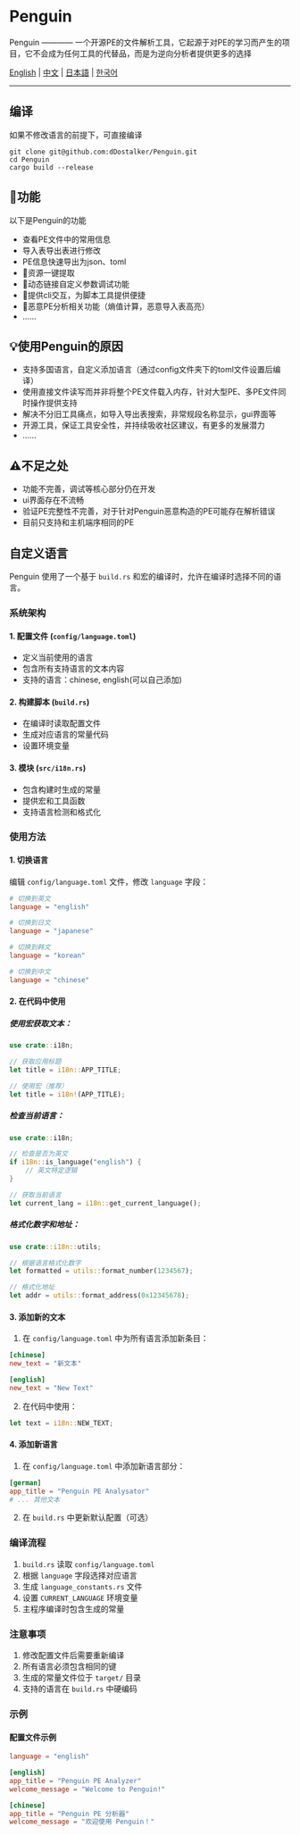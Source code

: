 # Penguin

Penguin ———— 一个开源PE的文件解析工具，它起源于对PE的学习而产生的项目，它不会成为任何工具的代替品，而是为逆向分析者提供更多的选择

[English](README.md) | [中文](README.zh-CN.md) | [日本語](README.ja.md) | [한국어](README.ko.md)

---

## 编译
如果不修改语言的前提下，可直接编译
```shell
git clone git@github.com:dDostalker/Penguin.git
cd Penguin
cargo build --release
```

## 🔧功能
以下是Penguin的功能
- 查看PE文件中的常用信息
- 导入表导出表进行修改
- PE信息快速导出为json、toml
- 🚧资源一键提取
- 🚧动态链接自定义参数调试功能
- 🚧提供cli交互，为脚本工具提供便捷
- 🚧恶意PE分析相关功能（熵值计算，恶意导入表高亮）
- ……

## 💡使用Penguin的原因
- 支持多国语言，自定义添加语言（通过config文件夹下的toml文件设置后编译）
- 使用直接文件读写而并非将整个PE文件载入内存，针对大型PE、多PE文件同时操作提供支持
- 解决不分旧工具痛点，如导入导出表搜索，非常规段名称显示，gui界面等
- 开源工具，保证工具安全性，并持续吸收社区建议，有更多的发展潜力
- ……

## ⚠不足之处
- 功能不完善，调试等核心部分仍在开发
- ui界面存在不流畅
- 验证PE完整性不完善，对于针对Penguin恶意构造的PE可能存在解析错误
- 目前只支持和主机端序相同的PE

## 自定义语言

Penguin 使用了一个基于 `build.rs` 和宏的编译时，允许在编译时选择不同的语言。

### 系统架构

#### 1. 配置文件 (`config/language.toml`)
- 定义当前使用的语言
- 包含所有支持语言的文本内容
- 支持的语言：chinese, english(可以自己添加)

#### 2. 构建脚本 (`build.rs`)
- 在编译时读取配置文件
- 生成对应语言的常量代码
- 设置环境变量

#### 3. 模块 (`src/i18n.rs`)
- 包含构建时生成的常量
- 提供宏和工具函数
- 支持语言检测和格式化

### 使用方法

#### 1. 切换语言

编辑 `config/language.toml` 文件，修改 `language` 字段：

```toml
# 切换到英文
language = "english"

# 切换到日文
language = "japanese"

# 切换到韩文
language = "korean"

# 切换到中文
language = "chinese"
```

#### 2. 在代码中使用

##### 使用宏获取文本：
```rust
use crate::i18n;

// 获取应用标题
let title = i18n::APP_TITLE;

// 使用宏（推荐）
let title = i18n!(APP_TITLE);
```

##### 检查当前语言：
```rust
use crate::i18n;

// 检查是否为英文
if i18n::is_language("english") {
    // 英文特定逻辑
}

// 获取当前语言
let current_lang = i18n::get_current_language();
```

##### 格式化数字和地址：
```rust
use crate::i18n::utils;

// 根据语言格式化数字
let formatted = utils::format_number(1234567);

// 格式化地址
let addr = utils::format_address(0x12345678);
```

#### 3. 添加新的文本

1. 在 `config/language.toml` 中为所有语言添加新条目：
```toml
[chinese]
new_text = "新文本"

[english]
new_text = "New Text"
```

2. 在代码中使用：
```rust
let text = i18n::NEW_TEXT;
```

#### 4. 添加新语言

1. 在 `config/language.toml` 中添加新语言部分：
```toml
[german]
app_title = "Penguin PE Analysator"
# ... 其他文本
```

2. 在 `build.rs` 中更新默认配置（可选）

### 编译流程

1. `build.rs` 读取 `config/language.toml`
2. 根据 `language` 字段选择对应语言
3. 生成 `language_constants.rs` 文件
4. 设置 `CURRENT_LANGUAGE` 环境变量
5. 主程序编译时包含生成的常量

### 注意事项

1. 修改配置文件后需要重新编译
2. 所有语言必须包含相同的键
3. 生成的常量文件位于 `target/` 目录
4. 支持的语言在 `build.rs` 中硬编码

### 示例

#### 配置文件示例
```toml
language = "english"

[english]
app_title = "Penguin PE Analyzer"
welcome_message = "Welcome to Penguin!"

[chinese]
app_title = "Penguin PE 分析器"
welcome_message = "欢迎使用 Penguin！"
```

